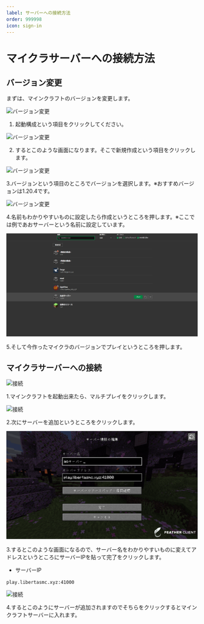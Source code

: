 ```yaml
---
label: サーバーへの接続方法
order: 999998
icon: sign-in
---
```


# マイクラサーバーへの接続方法

## バージョン変更

まずは、マインクラフトのバージョンを変更します。

![バージョン変更](image/１.PNG)

1. 起動構成という項目をクリックしてください。

![バージョン変更](image/２.PNG)

2. するとこのような画面になります。そこで新規作成という項目をクリックします。

![バージョン変更](image/３.PNG)

3.バージョンという項目のところでバージョンを選択します。※おすすめバージョンは1.20.4です。

![バージョン変更](image/４.PNG)

4.名前もわかりやすいものに設定したら作成というところを押します。※ここでは例であおサーバーという名前に設定しています。

![バージョン変更](image/4.5.png)

5.そして今作ったマイクラのバージョンでプレイというところを押します。

## マイクラサーバーへの接続

![接続](image/５.PNG)

1.マインクラフトを起動出来たら、マルチプレイをクリックします。

![接続](image/６.PNG)

2.次にサーバーを追加というところをクリックします。

![接続](image/join11.PNG)

3.するとこのような画面になるので、サーバー名をわかりやすいものに変えてアドレスというところにサーバーIPを貼って完了をクリックします。

- サーバーIP
```
play.libertasmc.xyz:41000
```

![接続](image/８.PNG)

4.するとこのようにサーバーが追加されますのでそちらをクリックするとマインクラフトサーバーに入れます。
